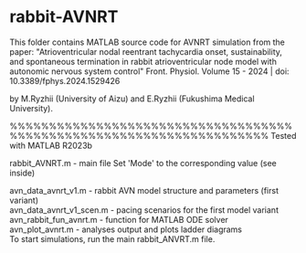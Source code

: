 # rabbit-AVNRT
This folder contains MATLAB source code for AVNRT simulation from the paper:
"Atrioventricular nodal reentrant tachycardia onset, 
 sustainability, and spontaneous termination in rabbit atrioventricular 
 node model with autonomic nervous system control"
Front. Physiol. Volume 15 - 2024 | doi: 10.3389/fphys.2024.1529426<br>

by M.Ryzhii (University of Aizu) and 
E.Ryzhii (Fukushima Medical University).<br>

%%%%%%%%%%%%%%%%%%%%%%%%%%%%%%%%%%%%%%%%%%%%%%%%%%%%%%%%%%%%%%%%%%%%%
Tested with MATLAB R2023b

rabbit_AVNRT.m - main file
              Set 'Mode' to the corresponding value (see inside)<br>

avn_data_avnrt_v1.m      - rabbit AVN model structure and parameters (first variant)<br>
avn_data_avnrt_v1_scen.m - pacing scenarios for the first model variant<br>
avn_rabbit_fun_avnrt.m   - function for MATLAB ODE solver<br>
avn_plot_avnrt.m         - analyses output and plots ladder diagrams<br>
To start simulations, run the main rabbit_ANVRT.m file. <br>
